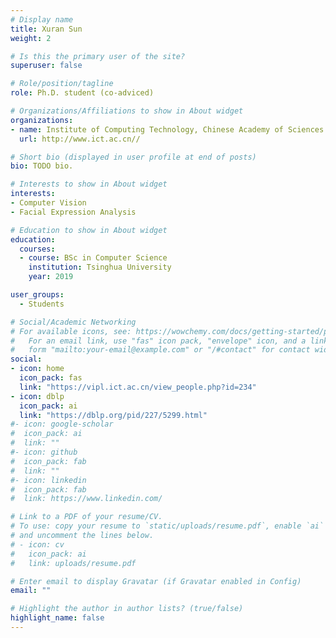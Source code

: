 ```yaml
---
# Display name
title: Xuran Sun
weight: 2

# Is this the primary user of the site?
superuser: false

# Role/position/tagline
role: Ph.D. student (co-adviced)

# Organizations/Affiliations to show in About widget
organizations:
- name: Institute of Computing Technology, Chinese Academy of Sciences
  url: http://www.ict.ac.cn//

# Short bio (displayed in user profile at end of posts)
bio: TODO bio.

# Interests to show in About widget
interests:
- Computer Vision
- Facial Expression Analysis

# Education to show in About widget
education:
  courses:
  - course: BSc in Computer Science
    institution: Tsinghua University
    year: 2019

user_groups:
  - Students

# Social/Academic Networking
# For available icons, see: https://wowchemy.com/docs/getting-started/page-builder/#icons
#   For an email link, use "fas" icon pack, "envelope" icon, and a link in the
#   form "mailto:your-email@example.com" or "/#contact" for contact widget.
social:
- icon: home
  icon_pack: fas
  link: "https://vipl.ict.ac.cn/view_people.php?id=234"
- icon: dblp
  icon_pack: ai
  link: "https://dblp.org/pid/227/5299.html"
#- icon: google-scholar  
#  icon_pack: ai
#  link: ""
#- icon: github
#  icon_pack: fab
#  link: ""
#- icon: linkedin
#  icon_pack: fab
#  link: https://www.linkedin.com/

# Link to a PDF of your resume/CV.
# To use: copy your resume to `static/uploads/resume.pdf`, enable `ai` icons in `params.toml`, 
# and uncomment the lines below.
# - icon: cv
#   icon_pack: ai
#   link: uploads/resume.pdf

# Enter email to display Gravatar (if Gravatar enabled in Config)
email: ""

# Highlight the author in author lists? (true/false)
highlight_name: false
---
```

